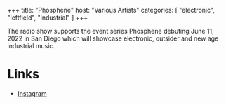 +++
title: "Phosphene"
host: "Various Artists"
categories: [
  "electronic",
  "leftfield",
  "industrial"
]
+++

The radio show supports the event series Phosphene debuting June 11, 2022 in San Diego which will showcase electronic, outsider and new age industrial music.

# Links

- [Instagram](https://instagram.com/phosphene_sd)
